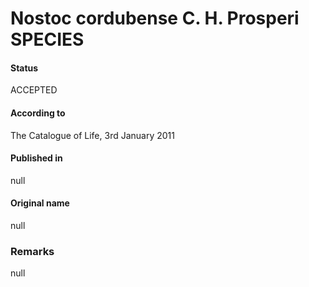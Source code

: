 # Nostoc cordubense C. H. Prosperi SPECIES

#### Status
ACCEPTED

#### According to
The Catalogue of Life, 3rd January 2011

#### Published in
null

#### Original name
null

### Remarks
null